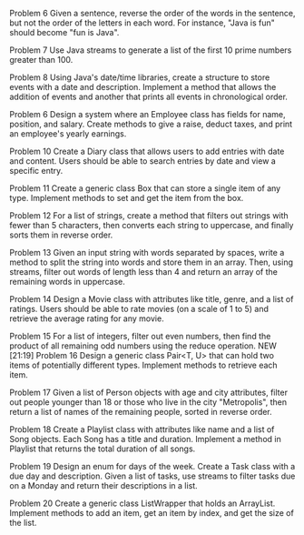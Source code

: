 Problem 6
Given a sentence, reverse the order of the words in the sentence, but not the order of the letters in each word. For instance, "Java is fun" should become "fun is Java".

Problem 7
Use Java streams to generate a list of the first 10 prime numbers greater than 100.

Problem 8
Using Java's date/time libraries, create a structure to store events with a date and description. Implement a method that allows the addition of events and another that prints all events in chronological order.

Problem 6
Design a system where an Employee class has fields for name, position, and salary. Create methods to give a raise, deduct taxes, and print an employee's yearly earnings.

Problem 10
Create a Diary class that allows users to add entries with date and content. Users should be able to search entries by date and view a specific entry.

Problem 11
Create a generic class Box<T> that can store a single item of any type. Implement methods to set and get the item from the box.

Problem 12
For a list of strings, create a method that filters out strings with fewer than 5 characters, then converts each string to uppercase, and finally sorts them in reverse order.

Problem 13
Given an input string with words separated by spaces, write a method to split the string into words and store them in an array. Then, using streams, filter out words of length less than 4 and return an array of the remaining words in uppercase.

Problem 14
Design a Movie class with attributes like title, genre, and a list of ratings. Users should be able to rate movies (on a scale of 1 to 5) and retrieve the average rating for any movie.

Problem 15
For a list of integers, filter out even numbers, then find the product of all remaining odd numbers using the reduce operation.
NEW
[21:19]
Problem 16
Design a generic class Pair<T, U> that can hold two items of potentially different types. Implement methods to retrieve each item.

Problem 17
Given a list of Person objects with age and city attributes, filter out people younger than 18 or those who live in the city "Metropolis", then return a list of names of the remaining people, sorted in reverse order.

Problem 18
Create a Playlist class with attributes like name and a list of Song objects. Each Song has a title and duration. Implement a method in Playlist that returns the total duration of all songs.

Problem 19
Design an enum for days of the week. Create a Task class with a due day and description. Given a list of tasks, use streams to filter tasks due on a Monday and return their descriptions in a list.

Problem 20
Create a generic class ListWrapper<T> that holds an ArrayList<T>. Implement methods to add an item, get an item by index, and get the size of the list.
